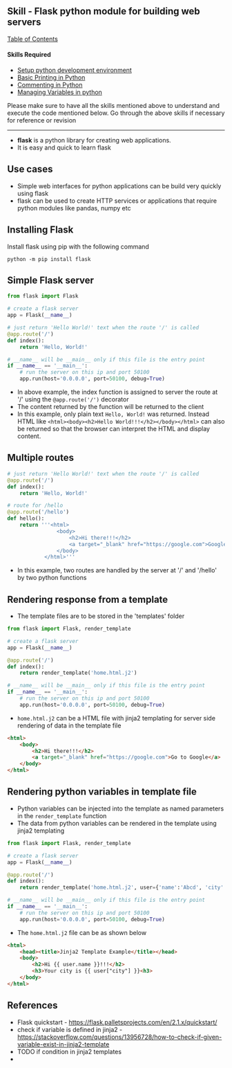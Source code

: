 
## Skill - Flask python module for building web servers

[Table of Contents](https://nagasudhir.blogspot.com/2020/04/taming-python-table-of-contents.html)

#### Skills Required
* [Setup python development environment](https://nagasudhir.blogspot.com/2020/04/setup-python-development-environment_14.html)
* [Basic Printing in Python](https://nagasudhir.blogspot.com/2020/04/basic-printing-in-python.html)
* [Commenting in Python](https://nagasudhir.blogspot.com/2020/04/comments-in-python.html)
* [Managing Variables in python](https://nagasudhir.blogspot.com/2020/04/managing-variables-in-python.html)

Please make sure to have all the skills mentioned above to understand and execute the code mentioned below. Go through the above skills if necessary for reference or revision

<hr/>

* **flask** is a python library for creating web applications.
* It is easy and quick to learn flask

## Use cases
* Simple web interfaces for python applications can be build very quickly using flask
* flask can be used to create HTTP services or applications that require python modules like pandas, numpy etc

## Installing Flask
Install flask using pip with the following command
```
python -m pip install flask
```

## Simple Flask server
```python
from flask import Flask

# create a flask server
app = Flask(__name__)

# just return 'Hello World!' text when the route '/' is called
@app.route('/')
def index():
    return 'Hello, World!'

# __name__ will be __main__ only if this file is the entry point
if __name__ == '__main__':
    # run the server on this ip and port 50100
    app.run(host='0.0.0.0', port=50100, debug=True)
```
* In above example, the index function is assigned to server the route at '/' using the ```@app.route('/')``` decorator
* The content returned by the function will be returned to the client
* In this example, only plain text ```Hello, World!``` was returned. Instead HTML like ```<html><body><h2>Hello World!!!</h2></body></html>``` can also be returned so that the browser can interpret the HTML and display content.

## Multiple routes
```python
# just return 'Hello World!' text when the route '/' is called
@app.route('/')
def index():
    return 'Hello, World!'

# route for /hello
@app.route('/hello')
def hello():
    return '''<html>
                <body>
                    <h2>Hi there!!!</h2>
                    <a target="_blank" href="https://google.com">Google</a>
                </body>
            </html>'''
```

* In this example, two routes are handled by the server at '/' and '/hello' by two python functions

## Rendering response from a template
* The template files are to be stored in the 'templates' folder
```python
from flask import Flask, render_template

# create a flask server
app = Flask(__name__)

@app.route('/')
def index():
    return render_template('home.html.j2')

# __name__ will be __main__ only if this file is the entry point
if __name__ == '__main__':
    # run the server on this ip and port 50100
    app.run(host='0.0.0.0', port=50100, debug=True)
```
* ```home.html.j2``` can be a HTML file with jinja2 templating for server side rendering of data in the template file
```html
<html>
    <body>
        <h2>Hi there!!!</h2>
        <a target="_blank" href="https://google.com">Go to Google</a>
    </body>
</html>
```

## Rendering python variables in template file
* Python variables can be injected into the template as named parameters in the `render_template` function
* The data from python variables can be rendered in the template using jinja2 templating 
```python
from flask import Flask, render_template

# create a flask server
app = Flask(__name__)

@app.route('/')
def index():
    return render_template('home.html.j2', user={'name':'Abcd', 'city':'XYZ'})

# __name__ will be __main__ only if this file is the entry point
if __name__ == '__main__':
    # run the server on this ip and port 50100
    app.run(host='0.0.0.0', port=50100, debug=True)
```
* The `home.html.j2` file can be as shown below
```html
<html>
    <head><title>Jinja2 Template Example</title></head>
    <body>
        <h2>Hi {{ user.name }}!!!</h2>
        <h3>Your city is {{ user["city"] }}<h3>        
    </body>
</html>
```
## References
* Flask quickstart - https://flask.palletsprojects.com/en/2.1.x/quickstart/
* check if variable is defined in jinja2 - https://stackoverflow.com/questions/13956728/how-to-check-if-given-variable-exist-in-jinja2-template
* TODO if condition in jinja2 templates
* 

<!--stackedit_data:
eyJoaXN0b3J5IjpbMTQwOTc0OTQxOCw1NTc3NDI4MzksMTY0Mj
gzOTEwMywtMjA5MjgyMTEyMCw4MDQwMDAxMDYsNTg1MTQzMTY5
LC0xNjg1NjQ5Mjk1LDExNDAyMzU2MDYsMjU2MDUzMDc1LDE1ND
c2OTUxNTgsNjQ2OTk4MDE2XX0=
-->